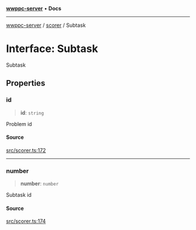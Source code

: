 [**wwppc-server**](../../README.md) • **Docs**

***

[wwppc-server](../../modules.md) / [scorer](../README.md) / Subtask

# Interface: Subtask

Subtask

## Properties

### id

> **id**: `string`

Problem id

#### Source

[src/scorer.ts:172](https://github.com/WWPPC/WWPPC/blob/584aa62fb3ebbd25c8ff645874f2b4225415492a/wwppc-server/src/scorer.ts#L172)

***

### number

> **number**: `number`

Subtask id

#### Source

[src/scorer.ts:174](https://github.com/WWPPC/WWPPC/blob/584aa62fb3ebbd25c8ff645874f2b4225415492a/wwppc-server/src/scorer.ts#L174)
